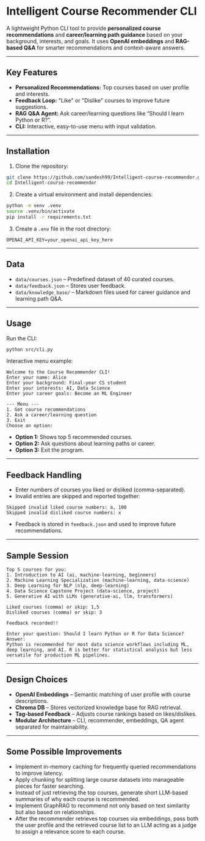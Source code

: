 # Intelligent Course Recommender CLI

A lightweight Python CLI tool to provide **personalized course recommendations** and **career/learning path guidance** based on your background, interests, and goals. It uses **OpenAI embeddings** and **RAG-based Q\&A** for smarter recommendations and context-aware answers.

---

## Key Features

* **Personalized Recommendations:** Top courses based on user profile and interests.
* **Feedback Loop:** "Like" or "Dislike" courses to improve future suggestions.
* **RAG Q\&A Agent:** Ask career/learning questions like “Should I learn Python or R?”.
* **CLI:** Interactive, easy-to-use menu with input validation.

---

## Installation

1. Clone the repository:

```bash
git clone https://github.com/sandesh99/Intelligent-course-recommendor.git
cd Intelligent-course-recommendor
```

2. Create a virtual environment and install dependencies:

```bash
python -m venv .venv
source .venv/bin/activate   
pip install -r requirements.txt
```

3. Create a `.env` file in the root directory:

```
OPENAI_API_KEY=your_openai_api_key_here
```

---

## Data

* `data/courses.json` – Predefined dataset of 40 curated courses.
* `data/feedback.json` – Stores user feedback.
* `data/knowledge_base/` – Markdown files used for career guidance and learning path Q\&A.

---

## Usage

Run the CLI:

```bash
python src/cli.py
```

Interactive menu example:

```
Welcome to the Course Recommender CLI!
Enter your name: Alice
Enter your background: Final-year CS student
Enter your interests: AI, Data Science
Enter your career goals: Become an ML Engineer

--- Menu ---
1. Get course recommendations
2. Ask a career/learning question
3. Exit
Choose an option:
```

* **Option 1:** Shows top 5 recommended courses.
* **Option 2:** Ask questions about learning paths or career.
* **Option 3:** Exit the program.

---

## Feedback Handling

* Enter numbers of courses you liked or disliked (comma-separated).
* Invalid entries are skipped and reported together:

```
Skipped invalid liked course numbers: a, 100
Skipped invalid disliked course numbers: x
```

* Feedback is stored in `feedback.json` and used to improve future recommendations.

---

## Sample Session

```
Top 5 courses for you:
1. Introduction to AI (ai, machine-learning, beginners)
2. Machine Learning Specialization (machine-learning, data-science)
3. Deep Learning for NLP (nlp, deep-learning)
4. Data Science Capstone Project (data-science, project)
5. Generative AI with LLMs (generative-ai, llm, transformers)

Liked courses (comma) or skip: 1,5
Disliked courses (comma) or skip: 3

Feedback recorded!!

Enter your question: Should I learn Python or R for Data Science?
Answer:
Python is recommended for most data science workflows including ML, deep learning, and AI. R is better for statistical analysis but less versatile for production ML pipelines.
```


---

## Design Choices

* **OpenAI Embeddings** – Semantic matching of user profile with course descriptions.
* **Chroma DB** – Stores vectorized knowledge base for RAG retrieval.
* **Tag-based Feedback** – Adjusts course rankings based on likes/dislikes.
* **Modular Architecture** – CLI, recommender, embeddings, QA agent separated for maintainability.

---

## Some Possible Improvements

* Implement in-memory caching for frequently queried recommendations to improve latency.
* Apply chunking for splitting large course datasets into manageable pieces for faster searching.
* Instead of just retrieving the top courses, generate short LLM-based summaries of why each course is recommended.
* Implement GraphRAG to recommend not only based on text similarity but also based on relationships.
* After the recommender retrieves top courses via embeddings, pass both the user profile and the retrieved course list to an LLM acting as a judge to assign a relevance score to each course.
